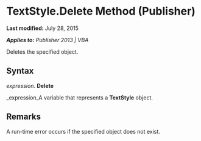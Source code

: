 
# TextStyle.Delete Method (Publisher)

 **Last modified:** July 28, 2015

 _**Applies to:** Publisher 2013 | VBA_

Deletes the specified object.


## Syntax

 _expression_. **Delete**

 _expression_A variable that represents a  **TextStyle** object.


## Remarks

A run-time error occurs if the specified object does not exist.

